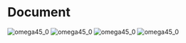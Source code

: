 # Document
![omega45_0](images/omega45_0.jpg)
![omega45_0](images/omega45_1.jpg)
![omega45_0](images/omega45_2.jpg)
![omega45_0](images/omega45_3.jpg)
